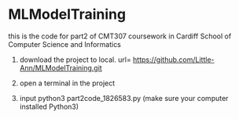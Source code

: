 # MLModelTraining
this is the code for part2 of CMT307 coursework in Cardiff School of Computer Science and Informatics

1. download the project to local. url= https://github.com/Little-Ann/MLModelTraining.git

2. open a terminal in the project

3. input  python3 part2code_1826583.py  (make sure your computer installed Python3)
